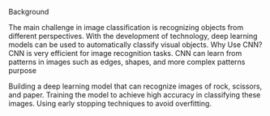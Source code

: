 Background

The main challenge in image classification is recognizing objects from different perspectives.
With the development of technology, deep learning models can be used to automatically classify visual objects.
Why Use CNN?
CNN is very efficient for image recognition tasks.
CNN can learn from patterns in images such as edges, shapes, and more complex patterns
purpose

Building a deep learning model that can recognize images of rock, scissors, and paper.
Training the model to achieve high accuracy in classifying these images.
Using early stopping techniques to avoid overfitting.
